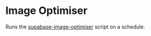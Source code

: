 # Image Optimiser

Runs the [supabase-image-optimiser](https://www.npmjs.com/package/supabase-image-optimiser) script on a schedule.
